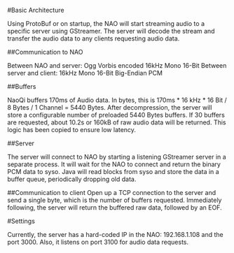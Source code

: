 #Basic Architecture

Using ProtoBuf or on startup, the NAO will start streaming audio to a specific server using GStreamer.
The server will decode the stream and transfer the audio data to any clients requesting audio data.

##Communication to NAO

Between NAO and server: Ogg Vorbis encoded 16kHz Mono 16-Bit
Between server and client: 16kHz Mono 16-Bit Big-Endian PCM

##Buffers

NaoQi buffers 170ms of Audio data. In bytes, this is 170ms * 16 kHz * 16 Bit / 8 Bytes / 1 Channel = 5440 Bytes.
After decompression, the server will store a configurable number of preloaded 5440 Bytes buffers.
If 30 buffers are requested, about 10.2s or 160kB of raw audio data will be returned.
This logic has been copied to ensure low latency.

##Server

The server will connect to NAO by starting a listening GStreamer server in a separate process.
It will wait for the NAO to connect and return the binary PCM data to syso.
Java will read blocks from syso and store the data in a buffer queue, periodically dropping old data.

##Communication to client
Open up a TCP connection to the server and send a single byte, which is the number of buffers requested.
Immediately following, the server will return the buffered raw data, followed by an EOF.

#Settings

Currently, the server has a hard-coded IP in the NAO: 192.168.1.108 and the port 3000.
Also, it listens on port 3100 for audio data requests.
